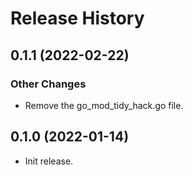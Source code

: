 # Release History

## 0.1.1 (2022-02-22)

### Other Changes

- Remove the go_mod_tidy_hack.go file.

## 0.1.0 (2022-01-14)

- Init release.